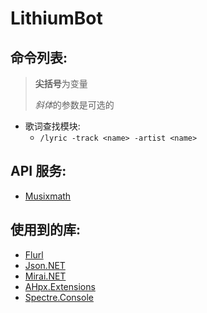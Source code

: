 # LithiumBot

## 命令列表:

> **尖括号**为变量
>
> *斜体*的参数是可选的

+ 歌词查找模块:
  + `/lyric -track <name> -artist <name>`

## API 服务:

+ [Musixmath](https://developer.musixmatch.com/)

## 使用到的库:

+ [Flurl](https://flurl.dev/)
+ [Json.NET](http://json.net/)
+ [Mirai.NET](https://github.com/SinoAHpx/Mirai.Net)
+ [AHpx.Extensions](https://github.com/SinoAHpx/AHpx.Extensions)
+ [Spectre.Console](https://spectreconsole.net/)
